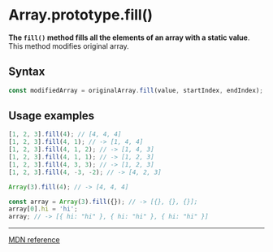 # Array.prototype.fill()

**The `fill()` method fills all the elements of an array with a static value**.
This method modifies original array.

## Syntax

```js
const modifiedArray = originalArray.fill(value, startIndex, endIndex);
```

## Usage examples

```js
[1, 2, 3].fill(4); // [4, 4, 4]
[1, 2, 3].fill(4, 1); // -> [1, 4, 4]
[1, 2, 3].fill(4, 1, 2); // -> [1, 4, 3]
[1, 2, 3].fill(4, 1, 1); // -> [1, 2, 3]
[1, 2, 3].fill(4, 3, 3); // -> [1, 2, 3]
[1, 2, 3].fill(4, -3, -2); // -> [4, 2, 3]

Array(3).fill(4); // -> [4, 4, 4]

const array = Array(3).fill({}); // -> [{}, {}, {}];
array[0].hi = 'hi';
array; // -> [{ hi: "hi" }, { hi: "hi" }, { hi: "hi" }]
```

---

[MDN reference](https://developer.mozilla.org/en-US/docs/Web/JavaScript/Reference/Global_Objects/Array/fill)
